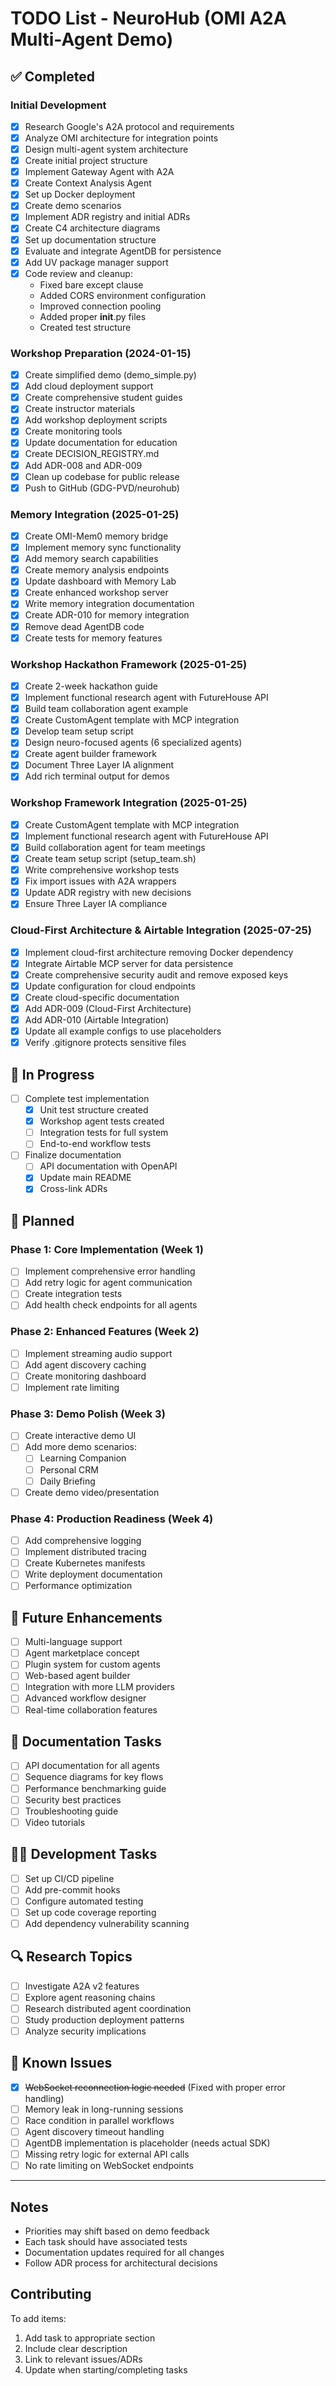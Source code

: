 # TODO List - NeuroHub (OMI A2A Multi-Agent Demo)

## ✅ Completed

### Initial Development
- [x] Research Google's A2A protocol and requirements
- [x] Analyze OMI architecture for integration points
- [x] Design multi-agent system architecture
- [x] Create initial project structure
- [x] Implement Gateway Agent with A2A
- [x] Create Context Analysis Agent
- [x] Set up Docker deployment
- [x] Create demo scenarios
- [x] Implement ADR registry and initial ADRs
- [x] Create C4 architecture diagrams
- [x] Set up documentation structure
- [x] Evaluate and integrate AgentDB for persistence
- [x] Add UV package manager support
- [x] Code review and cleanup:
  - Fixed bare except clause
  - Added CORS environment configuration
  - Improved connection pooling
  - Added proper __init__.py files
  - Created test structure

### Workshop Preparation (2024-01-15)
- [x] Create simplified demo (demo_simple.py)
- [x] Add cloud deployment support
- [x] Create comprehensive student guides
- [x] Create instructor materials
- [x] Add workshop deployment scripts
- [x] Create monitoring tools
- [x] Update documentation for education
- [x] Create DECISION_REGISTRY.md
- [x] Add ADR-008 and ADR-009
- [x] Clean up codebase for public release
- [x] Push to GitHub (GDG-PVD/neurohub)

### Memory Integration (2025-01-25)
- [x] Create OMI-Mem0 memory bridge
- [x] Implement memory sync functionality
- [x] Add memory search capabilities
- [x] Create memory analysis endpoints
- [x] Update dashboard with Memory Lab
- [x] Create enhanced workshop server
- [x] Write memory integration documentation
- [x] Create ADR-010 for memory integration
- [x] Remove dead AgentDB code
- [x] Create tests for memory features

### Workshop Hackathon Framework (2025-01-25)
- [x] Create 2-week hackathon guide
- [x] Implement functional research agent with FutureHouse API
- [x] Build team collaboration agent example
- [x] Create CustomAgent template with MCP integration
- [x] Develop team setup script
- [x] Design neuro-focused agents (6 specialized agents)
- [x] Create agent builder framework
- [x] Document Three Layer IA alignment
- [x] Add rich terminal output for demos

### Workshop Framework Integration (2025-01-25)  
- [x] Create CustomAgent template with MCP integration
- [x] Implement functional research agent with FutureHouse API
- [x] Build collaboration agent for team meetings
- [x] Create team setup script (setup_team.sh)
- [x] Write comprehensive workshop tests
- [x] Fix import issues with A2A wrappers
- [x] Update ADR registry with new decisions
- [x] Ensure Three Layer IA compliance

### Cloud-First Architecture & Airtable Integration (2025-07-25)
- [x] Implement cloud-first architecture removing Docker dependency
- [x] Integrate Airtable MCP server for data persistence
- [x] Create comprehensive security audit and remove exposed keys
- [x] Update configuration for cloud endpoints
- [x] Create cloud-specific documentation
- [x] Add ADR-009 (Cloud-First Architecture)
- [x] Add ADR-010 (Airtable Integration)
- [x] Update all example configs to use placeholders
- [x] Verify .gitignore protects sensitive files

## 🚧 In Progress

- [ ] Complete test implementation
  - [x] Unit test structure created
  - [x] Workshop agent tests created
  - [ ] Integration tests for full system
  - [ ] End-to-end workflow tests
- [ ] Finalize documentation
  - [ ] API documentation with OpenAPI
  - [x] Update main README
  - [x] Cross-link ADRs

## 📅 Planned

### Phase 1: Core Implementation (Week 1)
- [ ] Implement comprehensive error handling
- [ ] Add retry logic for agent communication
- [ ] Create integration tests
- [ ] Add health check endpoints for all agents

### Phase 2: Enhanced Features (Week 2)
- [ ] Implement streaming audio support
- [ ] Add agent discovery caching
- [ ] Create monitoring dashboard
- [ ] Implement rate limiting

### Phase 3: Demo Polish (Week 3)
- [ ] Create interactive demo UI
- [ ] Add more demo scenarios:
  - [ ] Learning Companion
  - [ ] Personal CRM
  - [ ] Daily Briefing
- [ ] Create demo video/presentation

### Phase 4: Production Readiness (Week 4)
- [ ] Add comprehensive logging
- [ ] Implement distributed tracing
- [ ] Create Kubernetes manifests
- [ ] Write deployment documentation
- [ ] Performance optimization

## 🔮 Future Enhancements

- [ ] Multi-language support
- [ ] Agent marketplace concept
- [ ] Plugin system for custom agents
- [ ] Web-based agent builder
- [ ] Integration with more LLM providers
- [ ] Advanced workflow designer
- [ ] Real-time collaboration features

## 📄 Documentation Tasks

- [ ] API documentation for all agents
- [ ] Sequence diagrams for key flows
- [ ] Performance benchmarking guide
- [ ] Security best practices
- [ ] Troubleshooting guide
- [ ] Video tutorials

## 🧑‍💻 Development Tasks

- [ ] Set up CI/CD pipeline
- [ ] Add pre-commit hooks
- [ ] Configure automated testing
- [ ] Set up code coverage reporting
- [ ] Add dependency vulnerability scanning

## 🔍 Research Topics

- [ ] Investigate A2A v2 features
- [ ] Explore agent reasoning chains
- [ ] Research distributed agent coordination
- [ ] Study production deployment patterns
- [ ] Analyze security implications

## 🐛 Known Issues

- [x] ~~WebSocket reconnection logic needed~~ (Fixed with proper error handling)
- [ ] Memory leak in long-running sessions
- [ ] Race condition in parallel workflows
- [ ] Agent discovery timeout handling
- [ ] AgentDB implementation is placeholder (needs actual SDK)
- [ ] Missing retry logic for external API calls
- [ ] No rate limiting on WebSocket endpoints

---

## Notes

- Priorities may shift based on demo feedback
- Each task should have associated tests
- Documentation updates required for all changes
- Follow ADR process for architectural decisions

## Contributing

To add items:
1. Add task to appropriate section
2. Include clear description
3. Link to relevant issues/ADRs
4. Update when starting/completing tasks